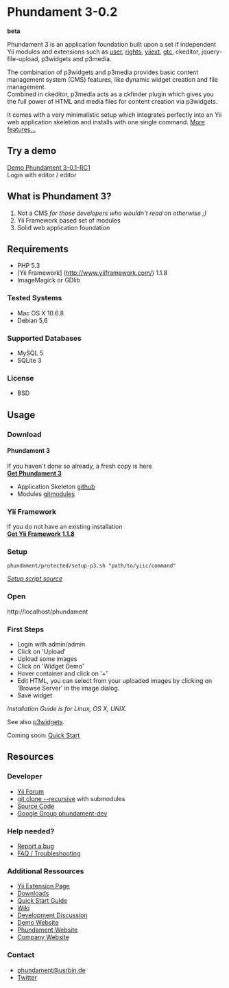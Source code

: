 Phundament 3-0.2
================

**beta**

Phundament 3 is an application foundation built upon a set if independent Yii modules and extensions such as [user](http://www.yiiframework.com/extension/yii-user/), [rights](http://www.yiiframework.com/extension/rights/), [yiiext](http://code.google.com/p/yiiext/), [gtc](https://github.com/schmunk42/gii-template-collection), ckeditor, jquery-file-upload, p3widgets and p3media.

The combination of p3widgets and p3media provides basic content management system (CMS) features, like dynamic widget creation and file management.  
Combined in ckeditor, p3media acts as a ckfinder plugin which gives you the full power of HTML and media files for content creation via p3widgets.  

It comes with a very minimalistic setup which integrates perfectly into an Yii web application skeletion and installs with one single command.
[More features...](https://github.com/schmunk42/phundament/wiki/Features)


Try a demo
----------

[Demo Phundament 3-0.1-RC1](http://demo.phundament.com/3.0-dev)  
Login with editor / editor


What is Phundament 3?
---------------------

 1.  Not a CMS *for those developers who wouldn't read on otherwise ;)*
 2.  Yii Framework based set of modules
 3.  Solid web application foundation


Requirements
------------

 *  PHP 5.3
 *  [Yii Framework] (http://www.yiiframework.com/) 1.1.8
 *  ImageMagick or GDlib

### Tested Systems
 *  Mac OS X 10.6.8
 *  Debian 5,6

### Supported Databases
 *  MySQL 5
 *  SQLite 3

### License
 *  BSD


Usage
-----

### Download

#### Phundament 3
If you haven't done so already, a fresh copy is here  
**[Get Phundament 3](https://github.com/schmunk42/phundament/downloads)**
  
  * Application Skeleton [github](https://github.com/schmunk42/phundament)
  * Modules [gitmodules](https://github.com/schmunk42/phundament/blob/master/.gitmodules)

### Yii Framework
If you do not have an existing installation  
**[Get Yii Framework 1.1.8](http://yii.googlecode.com/files/yii-1.1.8.r3324.tar.gz)**


### Setup
```
phundament/protected/setup-p3.sh "path/to/yiic/command"
```  
*[Setup script source](https://github.com/schmunk42/phundament/blob/master/protected/setup-p3.sh)*


### Open
http://localhost/phundament


### First Steps
  * Login with admin/admin
  * Click on 'Upload'
  * Upload some images
  * Click on 'Widget Demo'
  * Hover container and click on '+'
  * Edit HTML, you can select from your uploaded images by clicking on 'Browse Server' in the image dialog.
  * Save widget


*Installation Guide is for Linux, OS X, UNIX.*

See also [p3widgets](http://www.yiiframework.com/extension/p3widgets/).

Coming soon: [Quick Start](https://github.com/schmunk42/phundament/wiki/Quick-Start)


Resources
---------

### Developer
 *  [Yii Forum](http://www.yiiframework.com/forum/index.php?/topic/24696-extension-phundament/)
 *  [git clone --recursive](https://github.com/schmunk42/phundament/wiki/Installation) with submodules
 *  [Source Code](https://github.com/schmunk42/phundament/)
 *  [Google Group phundament-dev](http://groups.google.com/group/phundament-dev/)


### Help needed?
 *  [Report a bug](https://github.com/schmunk42/phundament/issues)
 *  [FAQ / Troubleshooting](https://github.com/schmunk42/phundament/wiki/FAQ)


### Additional Ressources
 *  [Yii Extension Page](http://www.yiiframework.com/extension/phundament/)
 *  [Downloads](https://github.com/schmunk42/phundament/downloads)
 *  [Quick Start Guide](https://github.com/schmunk42/phundament/wiki/Quick-Start)
 *  [Wiki](https://github.com/schmunk42/phundament/wiki/)
 *  [Development Discussion](http://www.yiiframework.com/forum/index.php?/topic/17591-planning-yii-cms-a-different-approach/)
 *  [Demo Website](http://demo.phundament.com/3.0-dev/)
 *  [Phundament Website](http://phundament.com)
 *  [Company Website](http://herzogkommunikation.de)


### Contact
 *  phundament@usrbin.de
 *  [Twitter](http://twitter.com/#!/phundament)

